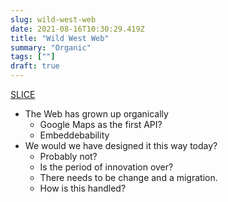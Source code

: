 ```yaml
---
slug: wild-west-web
date: 2021-08-16T10:30:29.419Z
title: "Wild West Web"
summary: "Organic"
tags: [""]
draft: true
---
```


[SLICE](/slice-the-web/)

* The Web has grown up organically
  * Google Maps as the first API?
  * Embeddebability
* We would we have designed it this way today?
  * Probably not?
  * Is the period of innovation over?
  * There needs to be change and a migration.
  * How is this handled?
